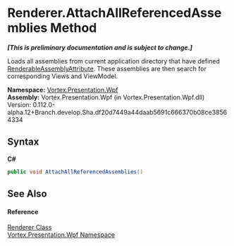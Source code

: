 # Renderer.AttachAllReferencedAssemblies Method 
 _**\[This is preliminary documentation and is subject to change.\]**_

Loads all assemblies from current application directory that have defined <a href="T_Vortex_Presentation_Wpf_RenderableAssemblyAttribute.md">RenderableAssemblyAttribute</a>. These assemblies are then search for corresponding Views and ViewModel.

**Namespace:**&nbsp;<a href="N_Vortex_Presentation_Wpf.md">Vortex.Presentation.Wpf</a><br />**Assembly:**&nbsp;Vortex.Presentation.Wpf (in Vortex.Presentation.Wpf.dll) Version: 0.112.0-alpha.12+Branch.develop.Sha.df20d7449a44daab5691c666370b08ce38564334

## Syntax

**C#**<br />
``` C#
public void AttachAllReferencedAssemblies()
```


## See Also


#### Reference
<a href="T_Vortex_Presentation_Wpf_Renderer.md">Renderer Class</a><br /><a href="N_Vortex_Presentation_Wpf.md">Vortex.Presentation.Wpf Namespace</a><br />